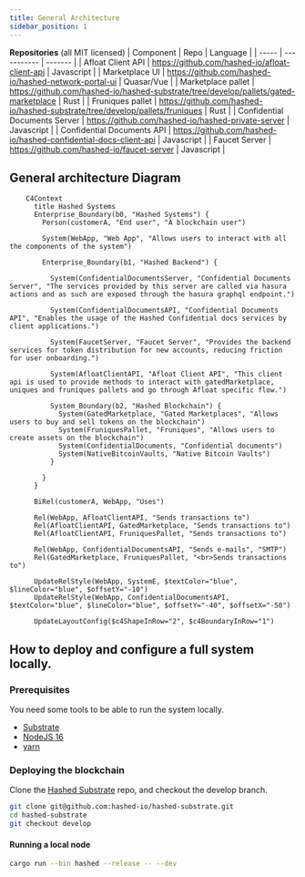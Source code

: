 ```yaml
---
title: General Architecture
sidebar_position: 1
---
```



**Repositories**
(all MIT licensed)
| Component | Repo | Language |
| ----- | ----------- | ------- |
| Afloat Client API | https://github.com/hashed-io/afloat-client-api | Javascript |
| Marketplace UI | https://github.com/hashed-io/hashed-network-portal-ui | Quasar/Vue |
| Marketplace pallet | https://github.com/hashed-io/hashed-substrate/tree/develop/pallets/gated-marketplace | Rust |
| Fruniques pallet | https://github.com/hashed-io/hashed-substrate/tree/develop/pallets/fruniques | Rust |
| Confidential Documents Server | https://github.com/hashed-io/hashed-private-server | Javascript |
| Confidential Documents API | https://github.com/hashed-io/hashed-confidential-docs-client-api | Javascript |
| Faucet Server | https://github.com/hashed-io/faucet-server | Javascript |

## General architecture Diagram

```mermaid
    C4Context
      title Hashed Systems
      Enterprise_Boundary(b0, "Hashed Systems") {
        Person(customerA, "End user", "A blockchain user")

        System(WebApp, "Web App", "Allows users to interact with all the components of the system")

        Enterprise_Boundary(b1, "Hashed Backend") {

          System(ConfidentialDocumentsServer, "Confidential Documents Server", "The services provided by this server are called via hasura actions and as such are exposed through the hasura graphql endpoint.")

          System(ConfidentialDocumentsAPI, "Confidential Documents API", "Enables the usage of the Hashed Confidential docs services by client applications.")

          System(FaucetServer, "Faucet Server", "Provides the backend services for token distribution for new accounts, reducing friction for user onboarding.")

          System(AfloatClientAPI, "Afloat Client API", "This client api is used to provide methods to interact with gatedMarketplace, uniques and fruniques pallets and go through Afloat specific flow.")

          System_Boundary(b2, "Hashed Blockchain") {
            System(GatedMarketplace, "Gated Marketplaces", "Allows users to buy and sell tokens on the blockchain")
            System(FruniquesPallet, "Fruniques", "Allows users to create assets on the blockchain")
            System(ConfidentialDocuments, "Confidential documents")
            System(NativeBitcoinVaults, "Native Bitcoin Vaults")
          }

        }
      }

      BiRel(customerA, WebApp, "Uses")

      Rel(WebApp, AfloatClientAPI, "Sends transactions to")
      Rel(AfloatClientAPI, GatedMarketplace, "Sends transactions to")
      Rel(AfloatClientAPI, FruniquesPallet, "Sends transactions to")

      Rel(WebApp, ConfidentialDocumentsAPI, "Sends e-mails", "SMTP")
      Rel(GatedMarketplace, FruniquesPallet, "<br>Sends transactions to")

      UpdateRelStyle(WebApp, SystemE, $textColor="blue", $lineColor="blue", $offsetY="-10")
      UpdateRelStyle(WebApp, ConfidentialDocumentsAPI, $textColor="blue", $lineColor="blue", $offsetY="-40", $offsetX="-50")

      UpdateLayoutConfig($c4ShapeInRow="2", $c4BoundaryInRow="1")

```

## How to deploy and configure a full system locally.

### Prerequisites

You need some tools to be able to run the system locally.

- [Substrate](https://docs.substrate.io/install/)
- [NodeJS 16](https://nodejs.org/en/download/)
- [yarn](https://classic.yarnpkg.com/en/docs/install/#debian-stable)


### Deploying the blockchain
Clone the [Hashed Substrate](https://github.com/hashed-io/hashed-substrate) repo, and checkout the develop branch.

```bash
git clone git@github.com:hashed-io/hashed-substrate.git
cd hashed-substrate
git checkout develop
```

#### Running a local node

```bash
cargo run --bin hashed --release -- --dev
```
